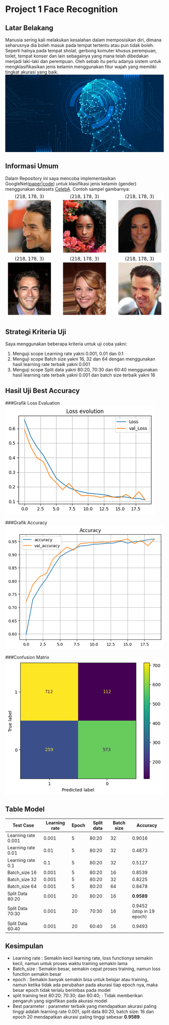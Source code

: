 # Project 1 Face Recognition

## Latar Belakang
Manusia sering kali melakukan kesalahan dalam memposisikan diri, dimana seharusnya dia boleh masuk pada tempat tertentu atau pun tidak boleh. Seperti halnya pada tempat sholat, gerbong komuter khusus perempuan, toilet, tempat konser dan lain sebagainya yang mana telah dibedakan menjadi laki-laki dan perempuan. Oleh sebab itu perlu adanya sistem untuk mengklasifikasikan jenis kelamin menggunakan fitur wajah yang memiliki tingkat akurasi yang baik.
![](./face-recognition.png)

## Informasi Umum
Dalam Repository ini saya mencoba implementasikan GoogleNet([paper](https://arxiv.org/abs/1409.4842v1)|[code](https://github.com/pytorch/vision/blob/6db1569c89094cf23f3bc41f79275c45e9fcb3f3/torchvision/models/googlenet.py#L62)) untuk klasifikasi jenis kelamin (gender) menggunakan datasets [CelebA](https://drive.google.com/drive/folders/1Pv4ItGpDrLQG833nZioU_7PUqrRGjIeY?usp=sharing).
Contoh sampel gambarnya:
![](./face-celeb-sample.png)


## Strategi Kriteria Uji
Saya menggunakan beberapa kriteria untuk uji coba yakni:
1. Menguji scope Learning rate yakni 0.001, 0.01 dan 0.1
2. Menguji scope Batch size yakni 16, 32 dan 64 dengan menggunakan hasil learning rate terbaik yakni 0.001
3. Menguji scope  Split data yakni 80:20, 70:30 dan 60:40 menggunakan hasil learning rate terbaik yakni 0.001 dan batch size terbaik yakni 16

## Hasil Uji Best Accuracy
###Grafik Loss Evaluation
![](./loss-evaluation.png)

###Grafik Accuracy
![](./accuracy.png)

###Confusion Matrix
![](./confusion-matrix.png)

## Table Model
| Test Case | Learning rate | Epoch | Split data | Batch size | Accuracy |
| --- | --- | --- | --- | --- | --- |
| Learning rate 0.001 | 0.001 | 5 | 80:20 | 32 | 0.9016 |
| Learning rate 0.01 | 0.01 | 5 | 80:20 | 32 | 0.4873 |
| Learning rate 0.1 | 0.1 | 5 | 80:20 | 32 | 0.5127 |
| Batch_size 16 | 0.001 | 5 | 80:20 | 16 | 0.8539 |
| Batch_size 32 | 0.001 | 5 | 80:20 | 32 | 0.8225 |
| Batch_size 64 | 0.001 | 5 | 80:20 | 64 | 0.8478 |
| Split Data 80:20 | 0.001 | 20 | 80:20 | 16 | **0.9589** |
| Split Data 70:30 | 0.001 | 20 | 70:30 | 16 | 0.9452 <br/>(stop in 19 epoch) |
| Split Data 60:40 | 0.001 | 20 | 60:40 | 16 | 0.9493 |



## Kesimpulan
- Learning rate : Semakin kecil learning rate, loss functionya semakin kecil, namun untuk proses waktu training semakin lama
- Batch_size : Semakin besar, semakin cepat proses training, namun loss function semakin besar
- epoch : Semakin banyak semakin bisa untuk belajar atau training, namun ketika tidak ada perubahan pada akurasi tiap epoch nya, maka besar epoch tidak terlalu berimbas pada model
- split training test 80:20; 70:30; dan 60:40; : Tidak memberikan pengaruh yang signifikan pada akurasi model
- Best parameter : parameter terbaik yang mendapatkan akurasi paling tinggi adalah learning rate 0.001, split data 80:20, batch size: 16 dan epoch 20 mendapatkan akurasi paling tinggi sebesar **0.9589**.
